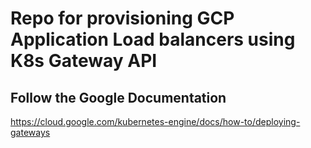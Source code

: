 # Repo for provisioning GCP Application Load balancers using K8s Gateway API

## Follow the Google Documentation
https://cloud.google.com/kubernetes-engine/docs/how-to/deploying-gateways
